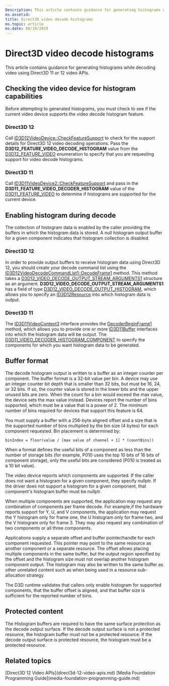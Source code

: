 ```yaml
---
Description: This article contains guidance for generating histograms while decoding video using Direct3D 11 or 12 video APIs.
ms.assetid: 
title: Direct3D video decode histograms
ms.topic: article
ms.date: 08/19/2019
---
```


# Direct3D video decode histograms

This article contains guidance for generating histograms while decoding video using Direct3D 11 or 12 video APIs.

## Checking the video device for histogram capabilities

Before attempting to generated histograms, you must check to see if the current video device supports the video decode histogram feature.

### Direct3D 12

Call [ID3D12VideoDevice::CheckFeatureSupport](/windows/desktop/api/d3d12video/nf-d3d12video-id3d12videodevice-checkfeaturesupport) to check for the support details for Direct3D 12 video decoding operations. Pass the **D3D12_FEATURE_VIDEO_DECODE_HISTOGRAM** value from the [D3D12_FEATURE_VIDEO](/windows/desktop/api/d3d12video/ne-d3d12video-d3d12_feature_video) enumeration to specify that you are requesting support for video decode histograms.

### Direct3D 11

Call [ID3D11VideoDevice2::CheckFeatureSupport](/windows/win32/api/d3d11_4/nf-d3d11_4-id3d11videodevice2-checkfeaturesupport) and pass in the **D3D11_FEATURE_VIDEO_DECODER_HISTOGRAM** value of the [D3D11_FEATURE_VIDEO](/windows/win32/api/d3d11_4/ne-d3d11_4-d3d11_feature_video) to determine if histograms are supported for the current device.

## Enabling histogram during decode

The collection of histogram data is enabled by the caller providing the buffers in which the histogram data is stored.  A null histogram output buffer for a given component indicates that histogram collection is disabled.

### Direct3D 12

In order to provide output buffers to receive histogram data using Direct3D 12, you should create your decode command list using the [ID3D12VideoDecodeCommandList1::DecodeFrame1](/windows/win32/api/d3d12video/nf-d3d12video-id3d12videodecodecommandlist1-decodeframe1) method. This method takes a [D3D12_VIDEO_DECODE_OUTPUT_STREAM_ARGUMENTS1](/windows/win32/api/d3d12video/ns-d3d12video-d3d12_video_decode_output_stream_arguments1) structure as an argument. **D3D12_VIDEO_DECODE_OUTPUT_STREAM_ARGUMENTS1** has a field of type [D3D12_VIDEO_DECODE_OUTPUT_HISTOGRAM](/windows/win32/api/d3d12video/ns-d3d12video-d3d12_video_decode_output_histogram), which allows you to specify an [ID3D12Resource](/windows/win32/api/d3d12/nn-d3d12-id3d12resource) into which histogram data is output.

### Direct3D 11

The [ID3D11VideoContext3](/windows/win32/api/d3d11_4/nn-d3d11_4-id3d11videocontext3) interface provides the [DecoderBeginFrame1](/windows/win32/api/d3d11_4/nf-d3d11_4-id3d11videocontext3-decoderbeginframe1) method, which allows you to provide one or more [ID3D11Buffer](/windows/win32/api/d3d11/nn-d3d11-id3d11buffer) interfaces into which the histogram data will be output. The [D3D11_VIDEO_DECODER_HISTOGRAM_COMPONENT](/windows/win32/api/d3d11_4/ne-d3d11_4-d3d11_video_decoder_histogram_component) to specify the components for which you want histogram data to be generated.


## Buffer format

The decode histogram output is written to a buffer as an integer counter per component.  The buffer format is a 32-bit value per bin.  A device may use an integer counter bit depth that is smaller than 32 bits, but must be 16, 24, or 32 bits.  If so, the counter value is stored in the lower bits and the upper unused bits are zero.  When the count for a bin would exceed the max value, the device sets the max value instead. Devices report the number of bins supported, which must be a value that is a power of 2.  The minimum number of bins required for devices that support this feature is 64. 

You must supply a buffer with a 256-byte aligned offset and a size that is the supported number of bins multiplied by the bin size (4 bytes) for each component requested.  Bin placement is determined by:

`binIndex = floor(value / [max value of channel + 1] * (countBins))`


When a format defines the useful bits of a component as less than the number of storage bits (for example, P010 uses the top 10 bits of 16 bits of component storage), only the useful bits are considered (P010 is treated as a 10 bit value). 

The video device reports which components are supported.  If the caller does not want a histogram for a given component, they specify nullptr.  If the driver does not support a histogram for a given component, that component's histogram buffer must be nullptr.

When multiple components are supported, the application may request any combination of components per frame decode.  For example,if the hardware reports support for Y, U, and V components, the application may request the Y histogram only for frame one, the U histogram only for frame two, and the V histogram only for frame 3.  They may also request any combination of two components or all three components.

Applications supply a separate offset and buffer pointer/handle for each component requested.  This pointer may point to the same resource as another component or a separate resource.  The offset allows placing multiple components in the same buffer, but the output region specified by the offset and the histogram size must not overlap another histogram component output.  The histogram may also be written to the same buffer as other unrelated content such as when being used in a resource sub-allocation strategy.


The D3D runtime validates that callers only enable histogram for supported components, that the buffer offset is aligned, and that buffer size is sufficient for the reported number of bins.


## Protected content

The Histogram buffers are required to have the same surface protection as the decode output surface. If the decode output surface is not a protected resource, the histogram buffer must not be a protected resource. If the decode output surface is protected resource, the histogram must be a protected resource.








## Related topics

<dl> <dt>
[Direct3D 12 Video APIs](direct3d-12-video-apis.md)
[Media Foundation Programming Guide](media-foundation-programming-guide.md)
</dt> </dl>

 

 




